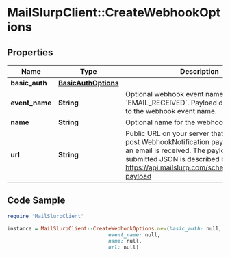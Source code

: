 # MailSlurpClient::CreateWebhookOptions

## Properties

Name | Type | Description | Notes
------------ | ------------- | ------------- | -------------
**basic_auth** | [**BasicAuthOptions**](BasicAuthOptions) |  | [optional] 
**event_name** | **String** | Optional webhook event name. Default is &#x60;EMAIL_RECEIVED&#x60;. Payload differ according to the webhook event name. | [optional] 
**name** | **String** | Optional name for the webhook | [optional] 
**url** | **String** | Public URL on your server that MailSlurp can post WebhookNotification payload to when an email is received. The payload of the submitted JSON is described by https://api.mailslurp.com/schemas/webhook-payload | [optional] 

## Code Sample

```ruby
require 'MailSlurpClient'

instance = MailSlurpClient::CreateWebhookOptions.new(basic_auth: null,
                                 event_name: null,
                                 name: null,
                                 url: null)
```


